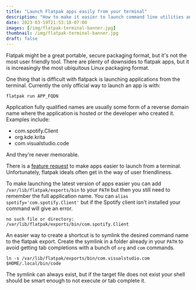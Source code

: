 ```yaml
---
title: "Launch Flatpak apps easily from your terminal"
description: "How to make it easier to launch command line utilities and GUI applications installed with flatpak"
date: 2023-03-19T21:53:18-07:00
images: [/img/flatpak-terminal-banner.jpg]
thumbnail: /img/flatpak-terminal-banner.jpg
draft: false
---
```

Flatpak might be a great portable, secure packaging format, but it's not the most user friendly tool.
There are plenty of downsides to flatpak apps, but it is increasingly the most ubiquitous Linux packaging format.

One thing that is difficult with flatpack is launching applications from the terminal.
Currently the only official way to launch an app is with:

```
flatpak run APP_FQDN
```

Application fully qualified names are usually some form of a reverse domain name where the application is hosted or the developer who created it.
Examples include:

* com.spotify.Client
* org.kde.krita
* com.visualstudio.code

And they're never memorable.

There is a [feature request](https://github.com/flatpak/flatpak/issues/4109) to make apps easier to launch from a terminal.
Unfortunately, flatpak ideals often get in the way of user friendliness.

To make launching the latest version of apps easier you can add `/var/lib/flatpak/exports/bin` to your `PATH` but then you still need to remember the full application name.
You can `alias spotify='com.spotify.Client'` but if the Spotify client isn't installed your command will give an error.

```
no such file or directory: /var/lib/flatpak/exports/bin/com.spotify.Client
```

An easier way to create a shortcut is to symlink the desired command name to the flatpak export.
Create the symlink in a folder already in your `PATH` to avoid getting tab completions with a bunch of `org` and `com` commands.

```
ln -s /var/lib/flatpak/exports/bin/com.visualstudio.com $HOME/.local/bin/code
```

The symlink can always exist, but if the target file does not exist your shell should be smart enough to not execute or tab complete it.

